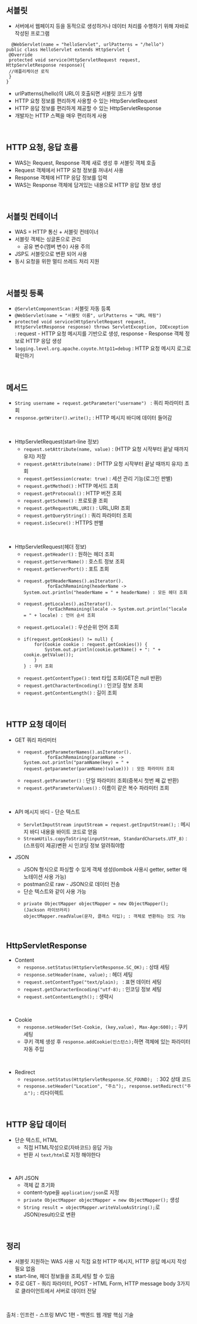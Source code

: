 ## **서블릿** 
* 서버에서 웹페이지 등을 동적으로 생성하거나 데이터 처리를 수행하기 위해 자바로 작성된 프로그램
```
  @WebServlet(name = "helloServlet", urlPatterns = "/hello") 
public class HelloServlet extends HttpServlet { 
 @Override 
 protected void service(HttpServletRequest request, HttpServletResponse response){ 
 //애플리케이션 로직
 } 
}
```
* urlPatterns(/hello)의 URL이 호출되면 서블릿 코드가 실행  
* HTTP 요청 정보를 편리하게 사용할 수 있는 HttpServletRequest  
* HTTP 응답 정보를 편리하게 제공할 수 있는 HttpServletResponse  
* 개발자는 HTTP 스펙을 매우 편리하게 사용  

</br>  

## **HTTP 요청, 응답 흐름**  
* WAS는 Request, Response 객체 새로 생성 후 서블릿 객체 호출 
* Request 객체에서 HTTP 요청 정보를 꺼내서 사용  
* Response 객체에 HTTP 응답 정보를 입력  
* WAS는 Response 객체에 담겨있는 내용으로 HTTP 응답 정보 생성  

</br>  

## **서블릿 컨테이너**  
* WAS = HTTP 통신 + 서블릿 컨테이너  
* 서블릿 객체는 싱글톤으로 관리  
  * 공유 변수(멤버 변수) 사용 주의  
* JSP도 서블릿으로 변환 되어 사용  
* 동시 요청을 위한 멀티 쓰레드 처리 지원

</br>

## **서블릿 등록**
* ```@ServletComponentScan``` : 서블릿 자동 등록  
* ```@WebServlet(name = "서블릿 이름", urlPatterns = "URL 매핑")  ```
* ```protected void service(HttpServletRequest request, HttpServletResponse response) throws ServletException, IOException```  : request - HTTP 요청 메시지를 기반으로 생성, response - Response 객체 정보로 HTTP 응답 생성
* ```logging.level.org.apache.coyote.http11=debug``` : HTTP 요청 메시지 로그로 확인하기  

</br>  

## **메서드**  
* ```String username = request.getParameter("username") ``` : 쿼리 파라미터 조회  
* ```response.getWriter().write();``` : HTTP 메시지 바디에 데이터 들어감  

</br>

*  HttpServletRequest(start-line 정보)  
   * ```request.setAttribute(name, value)``` : (HTTP 요청 시작부터 끝날 때까지 유지) 저장  
   * ```request.getAttribute(name)``` : (HTTP 요청 시작부터 끝날 때까지 유지) 조회  
   * ```request.getSession(create: true)``` : 세션 관리 기능(로그인 판별)  
   * ```request.getMethod()``` : HTTP 메서드 조회 
   * ```request.getProtocoal()``` : HTTP 버전 조회
   * ```request.getScheme()``` : 프로토콜 조회 
   * ```request.getRequestURL,URI()``` : URL,URI 조회  
   * ```request.getQueryString()``` : 쿼리 파라미터 조회  
   * ```request.isSecure()``` : HTTPS 판별  

</br> 

* HttpServletRequest(헤더 정보)  
   * ```request.getHeader()``` : 원하는 헤더 조회
   * ```request.getServerName()``` : 호스트 정보 조회  
   * ```request.getServerPort()``` : 포트 조회  
   * ```
     request.getHeaderNames().asIterator().
              forEachRemaining(headerName -> System.out.println("headerName = " + headerName) : 모든 헤더 조회  
     ```
   * ```
     request.getLocales().asIterator().
              forEachRemaining(locale -> System.out.println("locale = " + locale) : 언어 순서 조회  
     ```  
   * ```request.getLocale()``` : 우선순위 언어 조회  
   * ```
     if(request.getCookies() != null) {
         for(Cookie cookie : request.getCookies()) {
             System.out.println(cookie.getName() + ": " + cookie.getValue());
         }
     } : 쿠키 조회
     ```  
   * ```request.getContentType()``` : text 타입 조회(GET은 null 반환)   
   * ```request.getCharacterEncoding()``` : 인코딩 정보 조회
   * ```request.getContentLength()``` : 길이 조회  

</br>

## **HTTP 요청 데이터**  
* GET 쿼리 파라미터  
  *  ```
     request.getParameterNames().asIterator().
              forEachRemaining(paramName -> System.out.println("paramName(key) = " + request.getparameter(paramName)(value))) : 모든 파라미터 조회  
     ```  
  * ```request.getParameter()``` : 단일 파라미터 조회(중복시 첫번 째 값 반환)
  * ```request.getParameterValues()``` : 이름이 같은 복수 파라미터 조회  

</br>

* API 메시지 바디 - 단순 텍스트  
  * ```ServletImputStream inputStream = request.getInputStream();``` : 메시지 바디 내용을 바이트 코드로 얻음  
  * ```StreamUtils.copyToString(inputStream, StandardCharsets.UTF_8)``` : (스프링이 제공)변환 시 인코딩 정보 알려줘야함  

* JSON  
  * JSON 형식으로 파싱할 수 있게 객체 생성(lombok 사용시 getter, setter 애노테이션 사용 가능)  
  * postman으로 raw - JSON으로 데이터 전송  
  * 단순 텍스트와 같이 사용 가능
  * ```
    private ObjectMapper objectMapper = new ObjectMapper(); (Jackson 라이브러리) 
    objectMapper.readValue(문자, 클래스 타입); : 객체로 변환하는 것도 가능 
    ``` 
    
</br>    
    
## **HttpServletResponse**  
* Content  
  * ```response.setStatus(HttpServletResponse.SC_OK);``` : 상태 세팅  
  * ```response.setHeader(name, value);``` : 헤더 세팅 
  * ```request.setContentType("text/plain); ``` : 표현 데이터 세팅
  * ```request.getCharacterEncoding("utf-8);```  : 인코딩 정보 세팅  
  * ```request.setContentLength();``` : 생략시 

</br>

* Cookie  
  * ```response.setHeader(Set-Cookie, (key,value), Max-Age:600);``` : 쿠키 세팅  
  * 쿠키 객체 생성 후 ```response.addCookie(인스턴스);```하면 객체에 있는 파라미터 자동 주입

</br>

* Redirect  
  * ```response.setStatus(HttpServletResponse.SC_FOUND); ``` : 302 상태 코드  
  * ```response.setHeader("Location", "주소");, response.setRedirect("주소");``` : 리다이렉트  

</br>

## **HTTP 응답 데이터**  
* 단순 텍스트, HTML  
  * 직접 HTML작성으로(자바코드) 응답 가능  
  * 반환 시 ```text/html```로 지정 해야한다  

</br>

* API JSON  
  * 객체 값 초기화  
  * content-type을 ```application/json```로 지정
  * ```private ObjectMapper objectMapper = new ObjectMapper();``` 생성  
  * ```String result = objectMapper.writeValueAsString();```로 JSON(result)으로 변환  
  
</br>

## **정리**  
* 서블릿 지원하는 WAS 사용 시 직접 요청 HTTP 메시지, HTTP 응답 메시지 작성 필요 없음  
* start-line, 헤더 정보들을 조회,세팅 할 수 있음  
* 주로 GET - 쿼리 파라미터, POST - HTML Form, HTTP message body 3가지로 클라이언트에서 서버로 데이터 전달
  
 </br>
  
출처 : 인프런 - 스프링 MVC 1편 - 백엔드 웹 개발 핵심 기술
